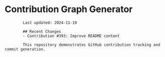 # Contribution Graph Generator
            
            Last updated: 2024-11-19
            
            ## Recent Changes
            - Contribution #393: Improve README content
            
            This repository demonstrates GitHub contribution tracking and commit generation.
        